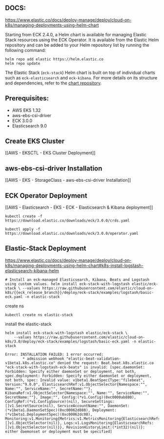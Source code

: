 ## DOCS:
https://www.elastic.co/docs/deploy-manage/deploy/cloud-on-k8s/managing-deployments-using-helm-chart

Starting from ECK 2.4.0, a Helm chart is available for managing Elastic Stack resources using the ECK Operator. It is available from the Elastic Helm repository and can be added to your Helm repository list by running the following command:
```
helm repo add elastic https://helm.elastic.co 
helm repo update
```

The Elastic Stack (`eck-stack`) Helm chart is built on top of individual charts such as `eck-elasticsearch` and `eck-kibana`. For more details on its structure and dependencies, refer to the [chart repository](https://github.com/elastic/cloud-on-k8s/tree/main/deploy/eck-stack/).
## Prerequisites:

- AWS EKS 1.32
- aws-ebs-csi-driver
- ECK 3.0.0
- Elasticsearch 9.0

## Create EKS Cluster
[[AWS - EKSCTL - EKS Cluster Deployment]]

## aws-ebs-csi-driver Installation
[[AWS - EKS - StorageClass - aws-ebs-csi-driver Installation]]

## ECK Operator Deployment
[[AWS - Elasticsearch - EKS - ECK - Elasticsearch & Kibana deployment]]

```
kubectl create -f https://download.elastic.co/downloads/eck/3.0.0/crds.yaml
```

```
kubectl apply -f https://download.elastic.co/downloads/eck/3.0.0/operator.yaml
```
## Elastic-Stack Deployment
https://www.elastic.co/docs/deploy-manage/deploy/cloud-on-k8s/managing-deployments-using-helm-chart#k8s-install-logstash-elasticsearch-kibana-helm

```
# Install an eck-managed Elasticsearch, Kibana, Beats and Logstash using custom values. helm install eck-stack-with-logstash elastic/eck-stack \ --values https://raw.githubusercontent.com/elastic/cloud-on-k8s/{{eck_release_branch}}/deploy/eck-stack/examples/logstash/basic-eck.yaml -n elastic-stack
```

create ns 
```
kubectl create ns elastic-stack
```

install the elastic-stack
```
helm install eck-stack-with-logstash elastic/eck-stack \
    --values https://raw.githubusercontent.com/elastic/cloud-on-k8s/3.0/deploy/eck-stack/examples/logstash/basic-eck.yaml -n elastic-stack
```





```
Error: INSTALLATION FAILED: 1 error occurred:
        * admission webhook "elastic-beat-validation-v1beta1.k8s.elastic.co" denied the request: Beat.beat.k8s.elastic.co "eck-stack-with-logstash-eck-beats" is invalid: [spec.daemonSet: Forbidden: Specify either daemonSet or deployment, not both, spec.deployment: Forbidden: Specify either daemonSet or deployment, not both, spec: Invalid value: v1beta1.BeatSpec{Type:"filebeat", Version:"9.0.0", ElasticsearchRef:v1.ObjectSelector{Namespace:"", Name:"", ServiceName:"", SecretName:""}, KibanaRef:v1.ObjectSelector{Namespace:"", Name:"", ServiceName:"", SecretName:""}, Image:"", Config:(*v1.Config)(0xc0000ab880), ConfigRef:(*v1.ConfigSource)(nil), SecureSettings:[]v1.SecretSource(nil), ServiceAccountName:"", DaemonSet:(*v1beta1.DaemonSetSpec)(0xc00062d888), Deployment:(*v1beta1.DeploymentSpec)(0xc00062dc08), Monitoring:v1.Monitoring{Metrics:v1.MetricsMonitoring{ElasticsearchRefs:[]v1.ObjectSelector(nil)}, Logs:v1.LogsMonitoring{ElasticsearchRefs:[]v1.ObjectSelector(nil)}}, RevisionHistoryLimit:(*int32)(nil)}: either daemonset or deployment must be specified]
```